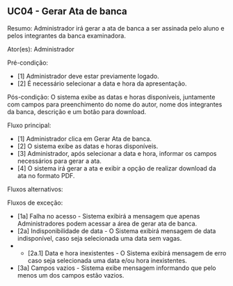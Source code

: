 ## UC04 - Gerar Ata de banca

Resumo: Administrador irá gerar a ata de banca a ser assinada pelo aluno e pelos integrantes da banca examinadora.

Ator(es): Administrador

Pré-condição:
- [1] Administrador deve estar previamente logado.
- [2] É necessário selecionar a data e hora da apresentação.
   
Pós-condição: O sistema exibe as datas e horas disponíveis, juntamente com campos para preenchimento do nome do autor, nome dos integrantes da banca, descrição e um botão para download.

Fluxo principal: 
- [1] Administrador clica em Gerar Ata de banca.
- [2] O sistema exibe as datas e horas disponíveis.
- [3] Administrador, após selecionar a data e hora, informar os campos necessários para gerar a ata.
- [4] O sistema irá gerar a ata e exibir a opção de realizar download da ata no formato PDF.

Fluxos alternativos:

Fluxos de exceção:
- [1a] Falha no acesso - Sistema exibirá a mensagem que apenas Administradores podem acessar a área de gerar ata de banca.
- [2a] Indisponibilidade de data - O Sistema exibirá mensagem de data indisponível, caso seja selecionada uma data sem vagas.
-  * [2a.1] Data e hora inexistentes - O Sistema exibirá mensagem de erro caso seja selecionada uma data e/ou hora inexistentes.
- [3a] Campos vazios - Sistema exibe mensagem informando que pelo menos um dos campos estão vazios. 


